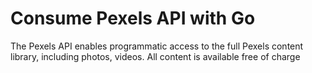 # Consume Pexels API with Go


The Pexels API enables programmatic access to the full Pexels content library, including photos, videos. All content is available free of charge
